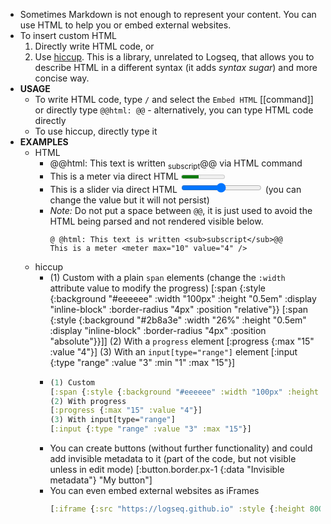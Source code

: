 - Sometimes Markdown is not enough to represent your content. You can use HTML to help you or embed external websites.
- To insert custom HTML
  1. Directly write HTML code, or
  1. Use [hiccup](https://github.com/weavejester/hiccup/wiki/Syntax). This is a library, unrelated to Logseq, that allows you to describe HTML in a different syntax (it adds _syntax sugar_) and more concise way.
- **USAGE**
	- To write HTML code, type `/` and select the `Embed HTML` [[command]] or directly type `@@html: @@` - alternatively, you can type HTML code directly
	- To use hiccup, directly type it
- **EXAMPLES**
	- HTML
		- @@html: This text is written <sub>subscript</sub>@@ via HTML command
		- This is a meter via direct HTML <meter max="10" value="4" />
		- This is a slider via direct HTML <input type="range" min="1" max="100" value="50" /> (you can change the value but it will not persist)
		- _Note:_ Do not put a space between `@@`, it is just used to avoid the HTML being parsed and not rendered visible below.
		  ```source
		  @ @html: This text is written <sub>subscript</sub>@@
		  This is a meter <meter max="10" value="4" />
		  ```
	- hiccup
		- (1) Custom with a plain `span` elements (change the `:width` attribute value to modify the progress)
		  [:span {:style {:background "#eeeeee" :width "100px" :height "0.5em" :display "inline-block" :border-radius "4px" :position "relative"}} [:span {:style {:background "#2b8a3e" :width "26%" :height "0.5em" :display "inline-block" :border-radius "4px" :position "absolute"}}]]
		  (2) With a `progress` element
		  [:progress {:max "15" :value "4"}]
		  (3) With an `input[type="range"]` element
		  [:input {:type "range" :value "3" :min "1" :max "15"}]
		-
		  ```clojure
		  (1) Custom
		  [:span {:style {:background "#eeeeee" :width "100px" :height "0.5em" :display "inline-block" :border-radius "4px" :position "relative"}} [:span {:style {:background "#2b8a3e" :width "26%" :height "0.5em" :display "inline-block" :border-radius "4px" :position "absolute"}}]]
		  (2) With progress
		  [:progress {:max "15" :value "4"}]
		  (3) With input[type="range"]
		  [:input {:type "range" :value "3" :max "15"}]
		  ```
		- You can create buttons (without further functionality) and could add invisible metadata to it (part of the code, but not visible unless in edit mode) [:button.border.px-1 {:data "Invisible metadata"} "My button"]
		- You can even embed external websites as iFrames
		  ```clojure
		  [:iframe {:src "https://logseq.github.io" :style {:height 800 :width 615}}]
		  ```